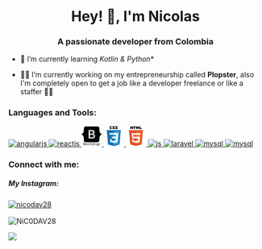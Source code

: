 <h1 align="center">Hey! 👋, I'm Nicolas</h1>
<h3 align="center">A passionate developer from Colombia</h3>


- 🌱 I’m currently learning *Kotlin & Python**

- 👨‍💻 I’m currently working on my entrepreneurship called **Plopster**, also I'm completely open to get a job like a developer freelance or like a staffer 👨‍💻


<h3 align="left">Languages and Tools:</h3>
<p align="left"><a href="https://angular.io" target="_blank"> <img src="https://upload.wikimedia.org/wikipedia/commons/thumb/c/cf/Angular_full_color_logo.svg/1200px-Angular_full_color_logo.svg.png" alt="angularjs" width="40" height="40"/> </a> <a href="https://es.reactjs.org/" target="_blank"> <img src="https://w7.pngwing.com/pngs/452/495/png-transparent-react-javascript-angularjs-ionic-github-text-logo-symmetry-thumbnail.png" alt="reactjs" width="40" height="40"/> </a><a href="https://getbootstrap.com" target="_blank"> <img src="https://raw.githubusercontent.com/devicons/devicon/master/icons/bootstrap/bootstrap-plain-wordmark.svg" alt="bootstrap" width="40" height="40"/> </a> <a href="https://www.w3schools.com/css/" target="_blank"> <img src="https://raw.githubusercontent.com/devicons/devicon/master/icons/css3/css3-original-wordmark.svg" alt="css3" width="40" height="40"/> </a> <a href="https://www.w3.org/html/" target="_blank"> <img src="https://raw.githubusercontent.com/devicons/devicon/master/icons/html5/html5-original-wordmark.svg" alt="html5" width="40" height="40"/> </a> <a href="https://www.w3schools.com/js" target="_blank"> <img src="https://seminariomadrid.org/wp-content/uploads/2016/03/js-logo.png" alt="js" width="40" height="40"/> </a> <a href="https://laravel.com/" target="_blank"> <img  src="https://laravel.com/img/logomark.min.svg" alt="laravel" width="40" height="40"/> </a> <a href="https://www.python.org/" target="_blank"> <img  src="https://upload.wikimedia.org/wikipedia/commons/thumb/c/c3/Python-logo-notext.svg/1200px-Python-logo-notext.svg.png" alt="mysql" width="40" height="40"/> </a> <a href="https://www.mysql.com/" target="_blank"> <img  src="https://cdn-icons-png.flaticon.com/512/919/919836.png" alt="mysql" width="40" height="40"/> </a> </p>

<h3 align="left">Connect with me:</h3>
<p align="left"><h5>My Instagram: </h5><a href="https://www.instagram.com/nicodav28/" target="_blank"><img align="center" src="https://cdn-icons.flaticon.com/png/512/4494/premium/4494488.png?token=exp=1635203706~hmac=a1105867466bdd1878e89f8a510c4e1e" alt="nicodav28" height="40" width="40" /></a>
</p>


<p><img align="center" src="https://github-readme-stats.vercel.app/api/top-langs?username=NiC0DAV&show_icons=true&theme=dark&locale=en&layout=compact" alt="NiC0DAV28" /></p>

![](https://komarev.com/ghpvc/?username=nic0dav&color=blue)
